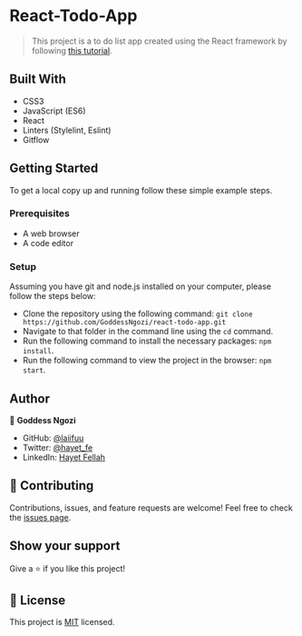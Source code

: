 # React-Todo-App

> This project is a to do list app created using the React framework by following [this tutorial](https://ibaslogic.com/react-tutorial-for-beginners/).


## Built With

- CSS3
- JavaScript (ES6)
- React
- Linters (Stylelint, Eslint)
- Gitflow

## Getting Started

To get a local copy up and running follow these simple example steps.

### Prerequisites

- A web browser 
- A code editor

### Setup

Assuming you have git and node.js installed on your computer, please follow the steps below: 

- Clone the repository using the following command: `git clone https://github.com/GoddessNgozi/react-todo-app.git`
- Navigate to that folder in the command line using the `cd` command.
- Run the following command to install the necessary packages: `npm install`. 
- Run the following command to view the project in the browser: `npm start`. 

## Author

👤 **Goddess Ngozi**

- GitHub: [@laiifuu](https://github.com/GoddessNgozi)
- Twitter: [@hayet_fe](https://twitter.com/GoddessNgozi)
- LinkedIn: [Hayet Fellah](https://www.linkedin.com/in/NgoziNwocha)
## 🤝 Contributing

Contributions, issues, and feature requests are welcome!
Feel free to check the [issues page](../../issues/).

## Show your support

Give a ⭐️ if you like this project!

## 📝 License

This project is [MIT](./LICENSE) licensed.